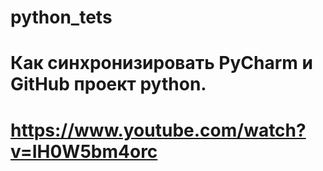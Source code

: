 # python_tets
# Как синхронизировать PyCharm и GitHub проект python.
# https://www.youtube.com/watch?v=IH0W5bm4orc
#
